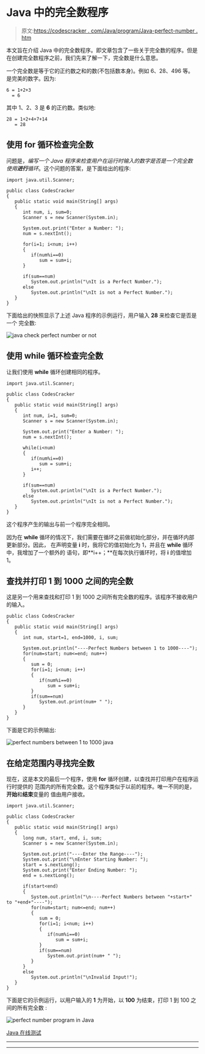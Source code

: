 # Java 中的完全数程序

> 原文:[https://codescracker . com/Java/program/Java-perfect-number . htm](https://codescracker.com/java/program/java-perfect-number.htm)

本文旨在介绍 Java 中的完全数程序。即文章包含了一些关于完全数的程序。但是在创建完全数程序之前，我们先来了解一下，完全数是什么意思。

一个完全数是等于它的正约数之和的数(不包括数本身)。例如 6、28、496 等。是完美的数字。因为:

```
6 = 1+2+3
  = 6
```

其中 1、2、3 是 **6** 的正约数。类似地:

```
28 = 1+2+4+7+14
   = 28
```

## 使用 for 循环检查完全数

问题是，*编写一个 Java 程序来检查用户在运行时输入的数字是否是一个完全数 使用**进行**循环*。这个问题的答案，是下面给出的程序:

```
import java.util.Scanner;

public class CodesCracker
{
   public static void main(String[] args)
   {
      int num, i, sum=0;
      Scanner s = new Scanner(System.in);

      System.out.print("Enter a Number: ");
      num = s.nextInt();

      for(i=1; i<num; i++)
      {
         if(num%i==0)
            sum = sum+i;
      }

      if(sum==num)
         System.out.println("\nIt is a Perfect Number.");
      else
         System.out.println("\nIt is not a Perfect Number.");
   }
}
```

下面给出的快照显示了上述 Java 程序的示例运行，用户输入 **28** 来检查它是否是一个 完全数:

![java check perfect number or not](../Images/f476885cd669cedbf32e4b6de2c4a489.png)

## 使用 while 循环检查完全数

让我们使用 **while** 循环创建相同的程序。

```
import java.util.Scanner;

public class CodesCracker
{
   public static void main(String[] args)
   {
      int num, i=1, sum=0;
      Scanner s = new Scanner(System.in);

      System.out.print("Enter a Number: ");
      num = s.nextInt();

      while(i<num)
      {
         if(num%i==0)
            sum = sum+i;
         i++;
      }

      if(sum==num)
         System.out.println("\nIt is a Perfect Number.");
      else
         System.out.println("\nIt is not a Perfect Number.");
   }
}
```

这个程序产生的输出与前一个程序完全相同。

因为在 **while** 循环的情况下，我们需要在循环之前做初始化部分，并在循环内部更新部分。因此， 在声明变量 **i** 时，我将它的值初始化为 1，并且在 **while** 循环中，我增加了一个额外的 语句，即**i++；**在每次执行循环时，将 **i** 的值增加 1。

## 查找并打印 1 到 1000 之间的完全数

这是另一个用来查找和打印 1 到 1000 之间所有完全数的程序。该程序不接收用户的输入。

```
public class CodesCracker
{
   public static void main(String[] args)
   {
      int num, start=1, end=1000, i, sum;

      System.out.println("----Perfect Numbers between 1 to 1000----");
      for(num=start; num<=end; num++)
      {
         sum = 0;
         for(i=1; i<num; i++)
         {
            if(num%i==0)
               sum = sum+i;
         }
         if(sum==num)
            System.out.print(num+ " ");
      }
   }
}
```

下面是它的示例输出:

![perfect numbers between 1 to 1000 java](../Images/3ecc2c660331d572f59ede62e07e02d0.png)

## 在给定范围内寻找完全数

现在，这是本文的最后一个程序，使用 **for** 循环创建，以查找并打印用户在程序运行时提供的 范围内的所有完全数。这个程序类似于以前的程序。唯一不同的是，**开始**和**结束**变量的 值由用户接收。

```
import java.util.Scanner;

public class CodesCracker
{
   public static void main(String[] args)
   {
      long num, start, end, i, sum;
      Scanner s = new Scanner(System.in);

      System.out.print("----Enter the Range----");
      System.out.print("\nEnter Starting Number: ");
      start = s.nextLong();
      System.out.print("Enter Ending Number: ");
      end = s.nextLong();

      if(start<end)
      {
         System.out.println("\n----Perfect Numbers between "+start+" to "+end+"----");
         for(num=start; num<=end; num++)
         {
            sum = 0;
            for(i=1; i<num; i++)
            {
               if(num%i==0)
                  sum = sum+i;
            }
            if(sum==num)
               System.out.print(num+ " ");
         } 
      }
      else
         System.out.println("\nInvalid Input!");
   }
}
```

下面是它的示例运行，以用户输入的 **1** 为开始，以 **100** 为结束，打印 1 到 100 之间的所有完全数 :

![perfect number program in Java](../Images/b14ff34208ee429dc0333f65c8239a4e.png)

[Java 在线测试](/exam/showtest.php?subid=1)

* * *

* * *